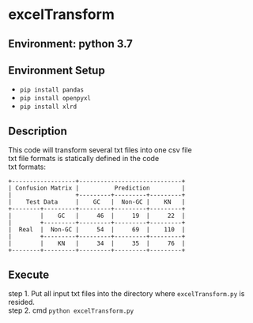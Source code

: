 # excelTransform
## Environment: python 3.7
## Environment Setup
* `pip install pandas`
* `pip install openpyxl`  
* `pip install xlrd`
## Description
This code will transform several txt files into one csv file  
txt file formats is statically defined in the code  
txt formats:  
```
+------------------+-----------------------------+  
| Confusion Matrix |          Prediction         |  
|                  +---------+---------+---------+  
|    Test Data     |    GC   |  Non-GC |    KN   |  
+--------+---------+---------+---------+---------+  
|        |    GC   |     46  |     19  |     22  |  
|        +---------+---------+---------+---------+  
|  Real  |  Non-GC |     54  |     69  |    110  |  
|        +---------+---------+---------+---------+  
|        |    KN   |     34  |     35  |     76  |  
+--------+---------+---------+---------+---------+  
```
## Execute
step 1. Put all input txt files into the directory where `excelTransform.py` is resided.  
step 2. cmd `python excelTransform.py`